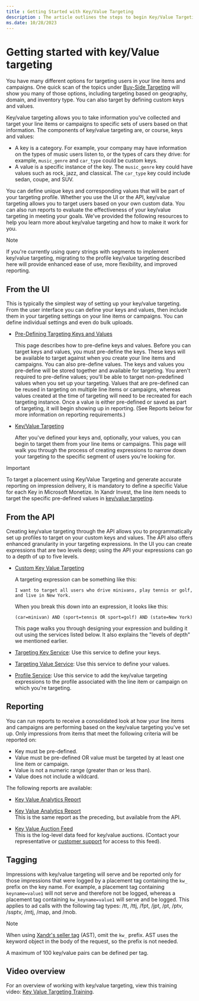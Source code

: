 ```yaml
---
title : Getting Started with Key/Value Targeting
description : The article outlines the steps to begin Key/Value Targeting.
ms.date: 10/28/2023
---
```


# Getting started with key/Value targeting

You have many different options for targeting users in your line items and campaigns. One quick scan of the topics under [Buy-Side Targeting](buy-side-targeting.md)
will show you many of those options, including targeting based on geography, domain, and inventory type. You can also target by defining custom keys and values.

Key/value targeting allows you to take information you've collected and target your line items or campaigns to specific sets of users based on that information. The components of key/value targeting are, or course, keys and values:

- A key is a category. For example, your company may have information on the types of music users listen to, or the types of cars they drive: for example, `music_genre` and `car_type` could be custom keys.
- A value is a specific instance of the key. The `music_genre` key could have values such as rock, jazz, and classical. The `car_type` key could include sedan, coupe, and SUV.

You can define unique keys and corresponding values that will be part of your targeting profile. Whether you use the UI or the API, key/value targeting allows you to target users based on your own custom data. You can also run reports to evaluate the effectiveness of your key/value targeting in meeting your goals. We've provided the
following resources to help you learn more about key/value targeting and how to make it work for you.

> [!NOTE]
> If you're currently using query strings with segments to implement key/value targeting, migrating to the profile key/value targeting described here will provide enhanced ease of use, more flexibility, and improved reporting.

## From the UI

This is typically the simplest way of setting up your key/value targeting. From the user interface you can define your keys and values, then include them in your targeting settings on your line items or campaigns. You can define individual settings and even do bulk uploads.

- [Pre-Defining Targeting Keys and Values](pre-defining-targeting-keys-and-values.md)  

  This page describes how to pre-define keys and values. Before you can target keys and values, you must pre-define the keys. These keys will be available to target against when you create your line items and campaigns. You can also pre-define values. The keys and values you pre-define will be stored together and available for targeting. You
  aren't required to pre-define values; you'll be able to target non-predefined values when you set up your targeting. Values that are pre-defined can be reused in targeting on multiple line items or campaigns, whereas values created at the time of targeting will need to be recreated for each targeting instance. Once a value is either
  pre-defined or saved as part of targeting, it will begin showing up in reporting. (See Reports below for more information on reporting requirements.)

- [Key/Value Targeting](key-value-targeting.md)

  After you've defined your keys and, optionally, your values, you can begin to target them from your line items or campaigns. This page will walk you through the process of creating expressions to narrow down your targeting to the specific segment of users you're looking for.

> [!IMPORTANT]
> To target a placement using Key/Value Targeting and generate accurate reporting on impression delivery, it is mandatory to define a specific Value for each Key in
> Microsoft Monetize. In Xandr Invest, the line item needs to target the specific pre-defined values in [key/value targeting](key-value-targeting.md).

## From the API

Creating key/value targeting through the API allows you to programmatically set up profiles to target on your custom keys and values. The API also offers enhanced granularity in your targeting expressions. In the UI you can create expressions that are two levels deep; using the API your expressions can
go to a depth of up to five levels.

- [Custom Key Value Targeting](../digital-platform-api/custom-key-value-targeting.md)
  
  A targeting expression can be something like this:

  ```
  I want to target all users who drive minivans, play tennis or golf, and live in New York. 
  ```

  When you break this down into an expression, it looks like this:

  ```
  (car=minivan) AND (sport=tennis OR sport=golf) AND (state=New York) 
  ```

  This page walks you through designing your expression and building it out using the services listed below. It also explains the "levels of depth" we mentioned earlier.

- [Targeting Key Service](../digital-platform-api/targeting-key-service.md): Use this service to define your keys.

- [Targeting Value Service](../digital-platform-api/targeting-value-service.md): Use this service to define your values.

- [Profile Service](../digital-platform-api/profile-service.md): Use this service to add the key/value targeting expressions to the profile associated with the line item or
  campaign on which you're targeting.

## Reporting

You can run reports to receive a consolidated look at how your line items and campaigns are performing based on the key/value targeting you've set up. Only impressions from items that meet the following criteria will be reported on:

- Key must be pre-defined.
- Value must be pre-defined OR value must be targeted by at least one line item or campaign.
- Value is not a numeric range (greater than or less than).
- Value does not include a wildcard.

The following reports are available:

- [Key Value Analytics Report](key-value-analytics-report.md)
- [Key Value Analytics Report](../digital-platform-api/key-value-analytics-report.md)  
  This is the same report as the preceding, but available from the API.

- [Key Value Auction Feed](../log-level-data/key-value-auction-feed.md)  
  This is the log-level data feed for key/value auctions. (Contact your representative or [customer support](https://help.xandr.com) for access to this feed).

## Tagging

Impressions with key/value targeting will serve and be reported only for those impressions that were logged by a placement tag containing the `kw_` prefix on the key name. For example, a placement tag containing `keyname=value1` will not serve and therefore not be logged, whereas a placement tag containing `kw_keyname=value1` will serve and be logged.
This applies to ad calls with the following tag types: /tt, /ttj, /fpt, /jpt, /pt, /ptv, /ssptv, /mtj, /map, and /mob.

> [!NOTE]
> When using [Xandr's seller tag](../seller-tag/seller-tag.md) (AST), omit the `kw_` prefix. AST uses the keyword object in the body of the request, so the prefix is not needed.

A maximum of 100 key/value pairs can be defined per tag.

## Video overview

For an overview of working with key/value targeting, view this training video: [Key Value Targeting Training](https://player.vimeo.com/video/212810941).